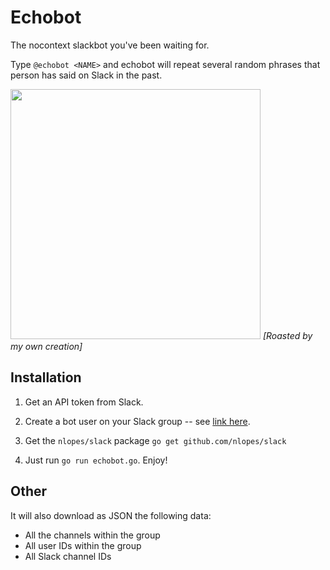 # Echobot

The nocontext slackbot you've been waiting for.

Type `@echobot <NAME>` and echobot will repeat several random phrases that person has said on Slack in the past.

<img src="example.png" width="400px">
<i>[Roasted by my own creation]</i>

## Installation

1. Get an API token from Slack.

2. Create a bot user on your Slack group -- see [link here](https://api.slack.com/bot-users).

3. Get the `nlopes/slack` package `go get github.com/nlopes/slack`

4. Just run `go run echobot.go`. Enjoy!

## Other

It will also download as JSON the following data:

- All the channels within the group
- All user IDs within the group
- All Slack channel IDs
